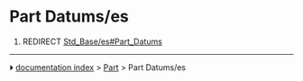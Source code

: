 # Part Datums/es
1.  REDIRECT [Std_Base/es#Part_Datums](Std_Base/es#Part_Datums.md)



---
⏵ [documentation index](../README.md) > [Part](Part_Workbench.md) > Part Datums/es
